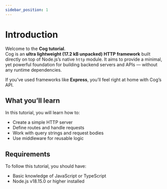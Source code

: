 ```yaml
---
sidebar_position: 1
---
```


# Introduction

Welcome to the **Cog tutorial**.  
Cog is an **ultra lightweight (17.2 kB unpacked) HTTP framework** built directly on top of Node.js’s
native `http` module. It aims to provide a minimal, yet powerful foundation for building backend
servers and APIs — without any runtime dependencies.

If you’ve used frameworks like **Express**, you’ll feel right at home with Cog’s API.

## What you’ll learn

In this tutorial, you will learn how to:

-   Create a simple HTTP server
-   Define routes and handle requests
-   Work with query strings and request bodies
-   Use middleware for reusable logic

## Requirements

To follow this tutorial, you should have:

-   Basic knowledge of JavaScript or TypeScript
-   Node.js v18.15.0 or higher installed
